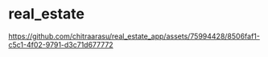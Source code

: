 # real_estate


https://github.com/chitraarasu/real_estate_app/assets/75994428/8506faf1-c5c1-4f02-9791-d3c71d677772
